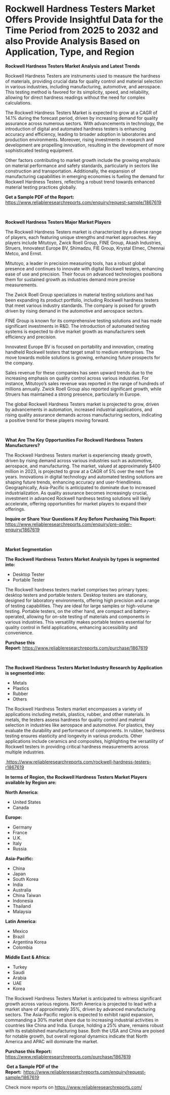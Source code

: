 <p><h1>Rockwell Hardness Testers Market Offers Provide Insightful Data for the Time Period from 2025 to 2032 and also Provide Analysis Based on Application, Type, and Region</h1></p><p><strong>Rockwell Hardness Testers Market Analysis and Latest Trends</strong></p>
<p><p>Rockwell Hardness Testers are instruments used to measure the hardness of materials, providing crucial data for quality control and material selection in various industries, including manufacturing, automotive, and aerospace. This testing method is favored for its simplicity, speed, and reliability, allowing for direct hardness readings without the need for complex calculations.</p><p>The Rockwell Hardness Testers Market is expected to grow at a CAGR of 14.1% during the forecast period, driven by increasing demand for quality assurance across numerous sectors. With advancements in technology, the introduction of digital and automated hardness testers is enhancing accuracy and efficiency, leading to broader adoption in laboratories and production environments. Moreover, rising investments in research and development are propelling innovation, resulting in the development of more sophisticated testing equipment.</p><p>Other factors contributing to market growth include the growing emphasis on material performance and safety standards, particularly in sectors like construction and transportation. Additionally, the expansion of manufacturing capabilities in emerging economies is fueling the demand for Rockwell Hardness Testers, reflecting a robust trend towards enhanced material testing practices globally.</p></p>
<p><strong>Get a Sample PDF of the Report:&nbsp;</strong> <a href="https://www.reliableresearchreports.com/enquiry/request-sample/1867619?utm_campaign=2203&utm_medium=2&utm_source=Github&utm_content=ia&utm_term=19022025&utm_id=rockwell-hardness-testers">https://www.reliableresearchreports.com/enquiry/request-sample/1867619</a></p>
<p>&nbsp;</p>
<p><strong>Rockwell Hardness Testers Major Market Players</strong></p>
<p><p>The Rockwell Hardness Testers market is characterized by a diverse range of players, each featuring unique strengths and market approaches. Key players include Mitutoyo, Zwick Roell Group, FINE Group, Akash Industries, Struers, Innovatest Europe BV, Shimadzu, FIE Group, Krystal Elmec, Chennai Metco, and Ernst. </p><p>Mitutoyo, a leader in precision measuring tools, has a robust global presence and continues to innovate with digital Rockwell testers, enhancing ease of use and precision. Their focus on advanced technologies positions them for sustained growth as industries demand more precise measurements.</p><p>The Zwick Roell Group specializes in material testing solutions and has been expanding its product portfolio, including Rockwell hardness testers that meet various industry standards. The company is poised for growth driven by rising demand in the automotive and aerospace sectors.</p><p>FINE Group is known for its comprehensive testing solutions and has made significant investments in R&D. The introduction of automated testing systems is expected to drive market growth as manufacturers seek efficiency and precision.</p><p>Innovatest Europe BV is focused on portability and innovation, creating handheld Rockwell testers that target small to medium enterprises. The move towards mobile solutions is growing, enhancing future prospects for the company.</p><p>Sales revenue for these companies has seen upward trends due to the increasing emphasis on quality control across various industries. For instance, Mitutoyo’s sales revenue was reported in the range of hundreds of millions annually. Zwick Roell Group also reported significant growth, while Struers has maintained a strong presence, particularly in Europe.</p><p>The global Rockwell Hardness Testers market is projected to grow, driven by advancements in automation, increased industrial applications, and rising quality assurance demands across manufacturing sectors, indicating a positive trend for these players moving forward.</p></p>
<p>&nbsp;</p>
<p><strong>What Are The Key Opportunities For Rockwell Hardness Testers Manufacturers?</strong></p>
<p><p>The Rockwell Hardness Testers market is experiencing steady growth, driven by rising demand across various industries such as automotive, aerospace, and manufacturing. The market, valued at approximately $400 million in 2023, is projected to grow at a CAGR of 5% over the next five years. Innovations in digital technology and automated testing solutions are shaping future trends, enhancing accuracy and user-friendliness. Geographically, Asia-Pacific is anticipated to dominate due to increased industrialization. As quality assurance becomes increasingly crucial, investment in advanced Rockwell hardness testing solutions will likely accelerate, offering opportunities for market players to expand their offerings.</p></p>
<p><strong>Inquire or Share Your Questions If Any Before Purchasing This Report:</strong> <a href="https://www.reliableresearchreports.com/enquiry/pre-order-enquiry/1867619?utm_campaign=2203&utm_medium=2&utm_source=Github&utm_content=ia&utm_term=19022025&utm_id=rockwell-hardness-testers">https://www.reliableresearchreports.com/enquiry/pre-order-enquiry/1867619</a></p>
<p>&nbsp;</p>
<p><strong>Market Segmentation</strong></p>
<p><strong>The Rockwell Hardness Testers Market Analysis by types is segmented into:</strong></p>
<p><ul><li>Desktop Tester</li><li>Portable Tester</li></ul></p>
<p><p>The Rockwell hardness testers market comprises two primary types: desktop testers and portable testers. Desktop testers are stationary, designed for laboratory environments, offering high precision and a range of testing capabilities. They are ideal for large samples or high-volume testing. Portable testers, on the other hand, are compact and battery-operated, allowing for on-site testing of materials and components in various industries. This versatility makes portable testers essential for quality control in field applications, enhancing accessibility and convenience.</p></p>
<p><strong>Purchase this Report:&nbsp;</strong><a href="https://www.reliableresearchreports.com/purchase/1867619?utm_campaign=2203&utm_medium=2&utm_source=Github&utm_content=ia&utm_term=19022025&utm_id=rockwell-hardness-testers">https://www.reliableresearchreports.com/purchase/1867619</a></p>
<p>&nbsp;</p>
<p><strong>The Rockwell Hardness Testers Market Industry Research by Application is segmented into:</strong></p>
<p><ul><li>Metals</li><li>Plastics</li><li>Rubber</li><li>Others</li></ul></p>
<p><p>The Rockwell Hardness Testers market encompasses a variety of applications including metals, plastics, rubber, and other materials. In metals, the testers assess hardness for quality control and material selection in industries like aerospace and automotive. For plastics, they evaluate the durability and performance of components. In rubber, hardness testing ensures elasticity and longevity in various products. Other applications include ceramics and composites, highlighting the versatility of Rockwell testers in providing critical hardness measurements across multiple industries.</p></p>
<p><a href="https://www.reliableresearchreports.com/rockwell-hardness-testers-r1867619?utm_campaign=2203&utm_medium=2&utm_source=Github&utm_content=ia&utm_term=19022025&utm_id=rockwell-hardness-testers">&nbsp;https://www.reliableresearchreports.com/rockwell-hardness-testers-r1867619</a></p>
<p><strong>In terms of Region, the Rockwell Hardness Testers Market Players available by Region are:</strong></p>
<p>
    <p> <strong> North America: </strong>
        <ul>
            <li>United States</li>
            <li>Canada</li>
        </ul>
        </p> 
    <p> <strong> Europe: </strong>
        <ul>
            <li>Germany</li>
            <li>France</li>
            <li>U.K.</li>
            <li>Italy</li>
            <li>Russia</li>
        </ul>
        </p> 
    <p> <strong> Asia-Pacific: </strong>
        <ul>
            <li>China</li>
            <li>Japan</li>
            <li>South Korea</li>
            <li>India</li>
            <li>Australia</li>
            <li>China Taiwan</li>
            <li>Indonesia</li>
            <li>Thailand</li>
            <li>Malaysia</li>
        </ul>
        </p> 
    <p> <strong> Latin America: </strong>
        <ul>
            <li>Mexico</li>
            <li>Brazil</li>
            <li>Argentina Korea</li>
            <li>Colombia</li>
        </ul>
        </p> 
    <p> <strong> Middle East & Africa: </strong>
        <ul>
            <li>Turkey</li>
            <li>Saudi</li>
            <li>Arabia</li>
            <li>UAE</li>
            <li>Korea</li>
        </ul>
    </p>
    </p>
<p><p>The Rockwell Hardness Testers Market is anticipated to witness significant growth across various regions. North America is projected to lead with a market share of approximately 35%, driven by advanced manufacturing sectors. The Asia-Pacific region is expected to exhibit rapid expansion, commanding a 30% market share due to increasing industrial activities in countries like China and India. Europe, holding a 25% share, remains robust with its established manufacturing base. Both the USA and China are poised for notable growth, but overall regional dynamics indicate that North America and APAC will dominate the market.</p></p>
<p><strong>Purchase this Report: </strong><a href="https://www.reliableresearchreports.com/purchase/1867619?utm_campaign=2203&utm_medium=2&utm_source=Github&utm_content=ia&utm_term=19022025&utm_id=rockwell-hardness-testers">https://www.reliableresearchreports.com/purchase/1867619</a></p>
<p>&nbsp;<strong>Get a Sample PDF of the Report:&nbsp;&nbsp;</strong><a href="https://www.reliableresearchreports.com/enquiry/request-sample/1867619?utm_campaign=2203&utm_medium=2&utm_source=Github&utm_content=ia&utm_term=19022025&utm_id=rockwell-hardness-testers">https://www.reliableresearchreports.com/enquiry/request-sample/1867619</a></p>
<p><strong></strong></p>
<p>Check more reports on <a href="https://www.reliableresearchreports.com/?utm_campaign=2203&utm_medium=2&utm_source=Github&utm_content=ia&utm_term=19022025&utm_id=rockwell-hardness-testers">https://www.reliableresearchreports.com/</a></p>